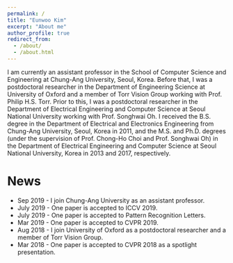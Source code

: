 ```yaml
---
permalink: /
title: "Eunwoo Kim"
excerpt: "About me"
author_profile: true
redirect_from: 
  - /about/
  - /about.html
---
```


I am currently an assistant professor in the School of Computer Science and Engineering at Chung-Ang University, Seoul, Korea. Before that, I was a postdoctoral researcher in the Department of Engineering Science at University of Oxford and a member of Torr Vision Group working with Prof. Philip H.S. Torr. Prior to this, I was a postdoctoral researcher in the Department of Electrical Engineering and Computer Science at Seoul National University working with Prof. Songhwai Oh. I received the B.S. degree in the Department of Electrical and Electronics Engineering from Chung-Ang University, Seoul, Korea in 2011, and the M.S. and Ph.D. degrees (under the supervision of Prof. Chong-Ho Choi and Prof. Songhwai Oh) in the Department of Electrical Engineering and Computer Science at Seoul National University, Korea in 2013 and 2017, respectively.

News
======
- Sep 2019  - I join Chung-Ang University as an assistant professor.
- July 2019 - One paper is accepted to ICCV 2019.
- July 2019 - One paper is accepted to Pattern Recognition Letters.
- Mar 2019 - One paper is accepted to CVPR 2019.
- Aug 2018  - I join University of Oxford as a postdoctoral researcher and a member of Torr Vision Group.
- Mar 2018 - One paper is accepted to CVPR 2018 as a spotlight presentation.

